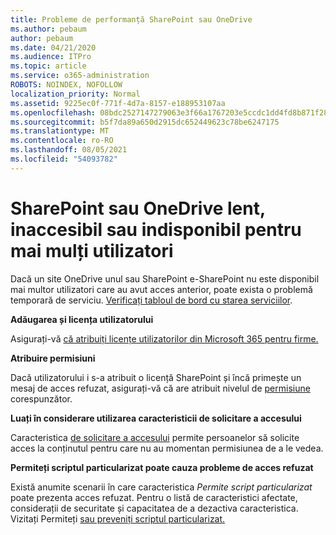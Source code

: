 ```yaml
---
title: Probleme de performanță SharePoint sau OneDrive
ms.author: pebaum
author: pebaum
ms.date: 04/21/2020
ms.audience: ITPro
ms.topic: article
ms.service: o365-administration
ROBOTS: NOINDEX, NOFOLLOW
localization_priority: Normal
ms.assetid: 9225ec0f-771f-4d7a-8157-e188953107aa
ms.openlocfilehash: 08bdc2527147279063e3f66a1767203e5ccdc1dd4fd8b871f2800d3f71b9a233
ms.sourcegitcommit: b5f7da89a650d2915dc652449623c78be6247175
ms.translationtype: MT
ms.contentlocale: ro-RO
ms.lasthandoff: 08/05/2021
ms.locfileid: "54093782"
---
```

# <a name="sharepoint-or-onedrive-slow-inaccessible-or-unavailable-for-multiple-users"></a>SharePoint sau OneDrive lent, inaccesibil sau indisponibil pentru mai mulți utilizatori

Dacă un site OneDrive unul sau SharePoint e-SharePoint nu este disponibil mai multor utilizatori care au avut acces anterior, poate exista o problemă temporară de serviciu. [Verificați tabloul de bord cu starea serviciilor](https://portal.office.com/adminportal/home#/servicehealth).

**Adăugarea și licența utilizatorului**

Asigurați-vă [că atribuiți licențe utilizatorilor din Microsoft 365 pentru firme.](https://docs.microsoft.com/microsoft-365/admin/add-users/add-users)


**Atribuire permisiuni**

Dacă utilizatorului i s-a atribuit o licență SharePoint și încă primește un mesaj de acces refuzat, asigurați-vă că are atribuit nivelul de [permisiune](https://docs.microsoft.com/sharepoint/understanding-permission-levels) corespunzător.

**Luați în considerare utilizarea caracteristicii de solicitare a accesului**

Caracteristica [de solicitare a accesului](https://support.office.com/article/Set-up-and-manage-access-requests-94B26E0B-2822-49D4-929A-8455698654B3) permite persoanelor să solicite acces la conținutul pentru care nu au momentan permisiunea de a le vedea.

**Permiteți scriptul particularizat poate cauza probleme de acces refuzat**

Există anumite scenarii în care caracteristica *Permite script particularizat* poate prezenta acces refuzat. Pentru o listă de caracteristici afectate, considerații de securitate și capacitatea de a dezactiva caracteristica. Vizitați Permiteți [sau preveniți scriptul particularizat.](https://docs.microsoft.com/sharepoint/allow-or-prevent-custom-script)

